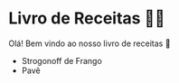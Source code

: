 # Livro de Receitas :woman_cook:

Olá! Bem vindo ao nosso livro de receitas :wave:

* Strogonoff de Frango
* Pavê

